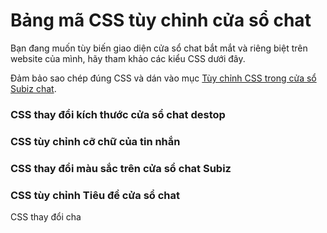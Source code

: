 # Bảng mã CSS tùy chỉnh cửa sổ chat

Bạn đang muốn tùy biến giao diện cửa sổ chat bắt mắt và riêng biệt trên website của mình, hãy tham khảo  các kiểu CSS dưới đây. 

Đảm bảo sao chép đúng CSS và dán vào mục [Tùy chỉnh CSS trong cửa sổ Subiz chat](https://app.subiz.com/settings/widget-setting).

###  CSS thay đổi kích thước cửa sổ chat destop

###  CSS tùy chỉnh cỡ chữ của tin nhắn

### CSS thay đổi màu sắc trên cửa sổ chat Subiz <a id="tuy-chinh-mau-sac-tren-cua-so-chat-subiz"></a>

###  CSS tùy chỉnh Tiêu đề cửa sổ chat

CSS thay đổi cha



